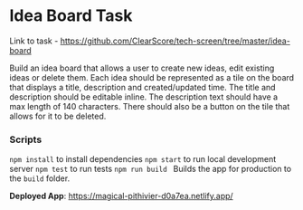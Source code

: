 # Idea Board Task

Link to task - https://github.com/ClearScore/tech-screen/tree/master/idea-board

Build an idea board that allows a user to create new ideas, edit existing ideas or delete them. Each idea should be represented as a tile on the board that displays a title, description and created/updated time. The title and description should be editable inline. The description text should have a max length of 140 characters. There should also be a button on the tile that allows for it to be deleted.

### Scripts

`npm install` to install dependencies
`npm start` to run local development server
`npm test` to run tests
`npm run build ` Builds the app for production to the `build` folder.

**Deployed App**: https://magical-pithivier-d0a7ea.netlify.app/
